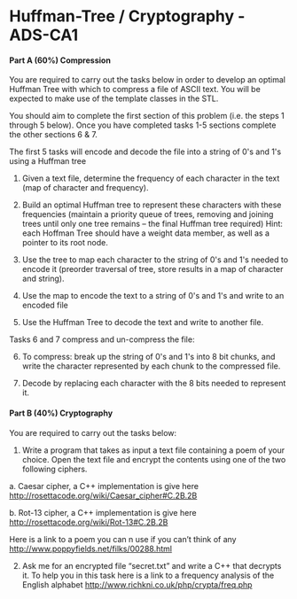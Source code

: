 # Huffman-Tree / Cryptography - ADS-CA1

<h4>Part A (60%) Compression</h4>

You are required to carry out the tasks below in order to develop an optimal Huffman Tree with
which to compress a file of ASCII text. You will be expected to make use of the template classes in
the STL.

You should aim to complete the first section of this problem (i.e. the steps 1 through 5 below). Once
you have completed tasks 1-5 sections complete the other sections 6 & 7.

The first 5 tasks will encode and decode the file into a string of 0's and 1's using a Huffman tree

  1. Given a text file, determine the frequency of each character in the text (map of character
and frequency).

  2. Build an optimal Huffman tree to represent these characters with these frequencies
(maintain a priority queue of trees, removing and joining trees until only one tree remains –
the final Huffman tree required) Hint: each Hoffman Tree should have a weight data
member, as well as a pointer to its root node.

  3. Use the tree to map each character to the string of 0's and 1's needed to encode it (preorder
traversal of tree, store results in a map of character and string).

  4. Use the map to encode the text to a string of 0's and 1's and write to an encoded file

  5. Use the Huffman Tree to decode the text and write to another file.

Tasks 6 and 7 compress and un-compress the file:

  6. To compress: break up the string of 0's and 1's into 8 bit chunks, and write the character
represented by each chunk to the compressed file.

  7. Decode by replacing each character with the 8 bits needed to represent it.

<h4>Part B (40%) Cryptography</h4>

You are required to carry out the tasks below:

  1. Write a program that takes as input a text file containing a poem of your choice. Open the
text file and encrypt the contents using one of the two following ciphers.

  a. Caesar cipher, a C++ implementation is give here
http://rosettacode.org/wiki/Caesar_cipher#C.2B.2B

  b. Rot-13 cipher, a C++ implementation is give here
http://rosettacode.org/wiki/Rot-13#C.2B.2B

Here is a link to a poem you can n use if you can’t think of any
http://www.poppyfields.net/filks/00288.html

  2. Ask me for an encrypted file “secret.txt” and write a C++ that decrypts it. To help you in
this task here is a link to a frequency analysis of the English alphabet
http://www.richkni.co.uk/php/crypta/freq.php
